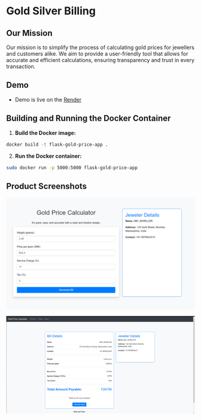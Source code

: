 # Gold Silver Billing

## Our Mission

Our mission is to simplify the process of calculating gold prices for jewellers and customers alike. We aim to provide a user-friendly tool that allows for accurate and efficient calculations, ensuring transparency and trust in every transaction.

## Demo

- Demo is live on the [Render](https://goldsilverbilling.onrender.com/)

## Building and Running the Docker Container

1. **Build the Docker image:**

```bash
docker build -t flask-gold-price-app .
```

2. **Run the Docker container:**

```bash
sudo docker run -p 5000:5000 flask-gold-price-app
```


## Product Screenshots

![Home page](/images/homepage.png)

![Bill Page](/images/bill_page.png)
   